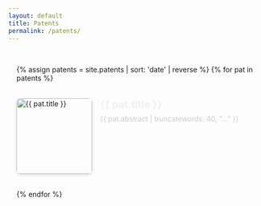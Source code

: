 ```yaml
---
layout: default
title: Patents
permalink: /patents/
---
```


<div class="pat-archive">
  {% assign patents = site.patents | sort: 'date' | reverse %}
  {% for pat in patents %}
    <div class="pat-entry">
      <div class="pat-img">
        <img src="{{ '/assets/' | append: pat.image }}" alt="{{ pat.title }}">
      </div>
      <div class="pat-meta">
        <h3 class="pat-title">
          <a href="{{ pat.external_link | default: pat.url | relative_url }}" target="_blank">
            {{ pat.title }}
          </a>
        </h3>
        <p class="pat-abstract">
            {{ pat.abstract | truncatewords: 40, "..." }}
        </p>
      </div>
    </div>
  {% endfor %}
</div>

<style>
.pat-archive {
  display: flex;
  flex-direction: column;
  gap: 2rem;
  max-width: 800px;
  margin: 0 auto;
  padding: 2rem 1rem;
}
.pat-entry {
  display: flex;
  gap: 1rem;
  align-items: flex-start;
}
.pat-img img {
  width: 150px;
  height: auto;
  border-radius: 8px;
  box-shadow: 0 2px 6px rgba(0,0,0,0.15);
}
.pat-meta {
  flex: 1;
}
.pat-title {
  margin: 0;
  font-size: 1.25rem;
}
.pat-title a {
  text-decoration: none;
  color: #f0f0f0;
}
.pat-title a:hover {
  text-decoration: underline;
}
.pat-abstract {
  margin-top: 0.5rem;
  color: #cccccc;
}
</style>
